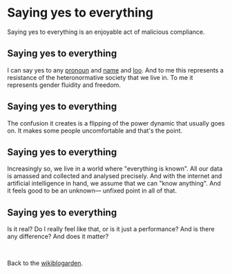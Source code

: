 # Saying yes to everything

Saying yes to everything is an enjoyable act of malicious compliance.

## Saying yes to everything

I can say yes to any [pronoun](https://www.todepond.com/pronouns/) and [name](https://www.todepond.com/wikiblogarden/my-name/) and [loo](https://www.todepond.com/wikiblogarden/health/loo-lu/). And to me this represents a resistance of the heteronormative society that we live in. To me it represents gender fluidity and freedom.

## Saying yes to everything

The confusion it creates is a flipping of the power dynamic that usually goes on. It makes some people uncomfortable and that's the point.

## Saying yes to everything

Increasingly so, we live in a world where "everything is known". All our data is amassed and collected and analysed precisely. And with the internet and artificial intelligence in hand, we assume that we can "know anything". And it feels good to be an unknown— unfixed point in all of that.

## Saying yes to everything

Is it real? Do I really feel like that, or is it just a performance? And is there any difference? And does it matter? 

<br>

Back to the [wikiblogarden](/wikiblogarden).
